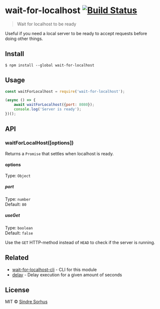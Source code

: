 # wait-for-localhost [![Build Status](https://travis-ci.org/sindresorhus/wait-for-localhost.svg?branch=master)](https://travis-ci.org/sindresorhus/wait-for-localhost)

> Wait for localhost to be ready

Useful if you need a local server to be ready to accept requests before doing other things.


## Install

```
$ npm install --global wait-for-localhost
```


## Usage

```js
const waitForLocalhost = require('wait-for-localhost');

(async () => {
	await waitForLocalhost({port: 8080});
	console.log('Server is ready');
})();
```


## API

### waitForLocalHost([options])

Returns a `Promise` that settles when localhost is ready.

#### options

Type: `Object`

##### port

Type: `number`<br>
Default: `80`

##### useGet

Type: `boolean`<br>
Default: `false`

Use the `GET` HTTP-method instead of `HEAD` to check if the server is running.


## Related

- [wait-for-localhost-cli](https://github.com/sindresorhus/wait-for-localhost-cli) - CLI for this module
- [delay](https://github.com/sindresorhus/delay) - Delay execution for a given amount of seconds


## License

MIT © [Sindre Sorhus](https://sindresorhus.com)
